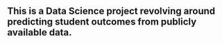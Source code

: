 ## This is a Data Science project revolving around predicting student outcomes from publicly available data.
